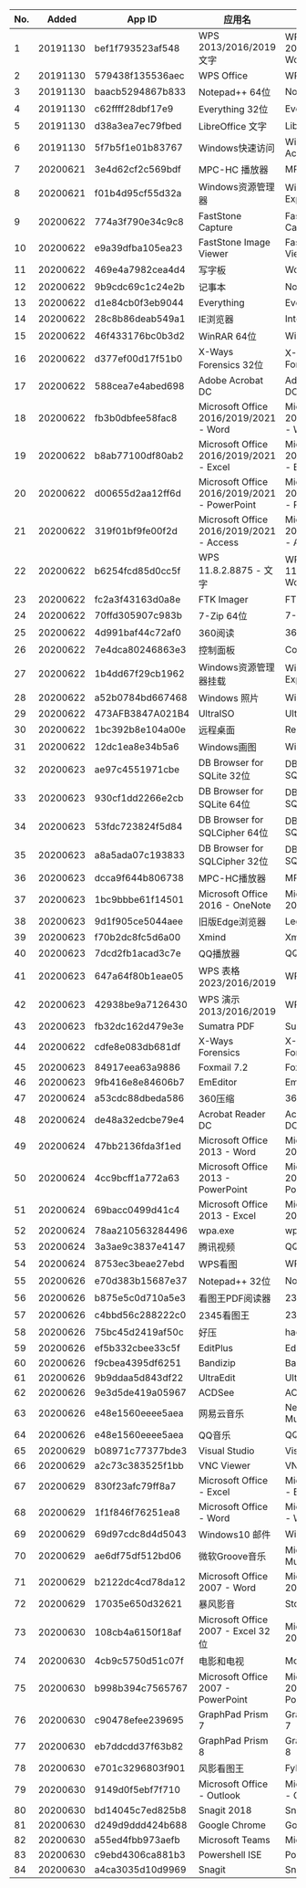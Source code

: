 |No.|Added|App ID|应用名|App Name|Path or AUMID|
|--|--|--|--|--|--|
|1|20191130|bef1f793523af548|WPS 2013/2016/2019 文字|WPS 2013/2016/2019 Word|Kingsoft.Office.WPS|
|2|20191130|579438f135536aec|WPS Office|WPS Office|Kingsoft.Office.KPrometheus|
|3|20191130|baacb5294867b833|Notepad++ 64位|Notepad++ x64|C:\Program Files\Notepad++\notepad++.exe|
|4|20191130|c62ffff28dbf17e9|Everything 32位|Everything x86|C:\Program Files\Everything\Everything.exe|
|5|20191130|d38a3ea7ec79fbed|LibreOffice 文字|Libreoffice Writer|The DocumentFoundation.LibreOffice.Writer|
|6|20191130|5f7b5f1e01b83767|Windows快速访问|Windows Quick Access|[Multi-factor verification]|
|7|20200621|3e4d62cf2c569bdf|MPC-HC 播放器|MPC-HC Player|C:\Program Files\MPC-HC\mpc-hc64.exe|
|8|20200621|f01b4d95cf55d32a|Windows资源管理器|Windows Explorer|Microsoft.Windows.Explorer|
|9|20200622|774a3f790e34c9c8|FastStone Capture|FastStone Capture|C:\Program Files (x86)\FastStone Capture\FSCapture.exe|
|10|20200622|e9a39dfba105ea23|FastStone Image Viewer|FastStone Image Viewer|C:\Program Files (x86)\FastStone Image Viewer\FSViewer.exe|
|11|20200622|469e4a7982cea4d4|写字板|Wordpad|[Multi-factor verification]|
|12|20200622|9b9cdc69c1c24e2b|记事本|Notepad|C:\Windows\system32\notepad.exe|
|13|20200622|d1e84cb0f3eb9044|Everything|Everything|C:\Program Files\Everything\Everything.exe|
|14|20200622|28c8b86deab549a1|IE浏览器|Internet Explorer|MICROSOFT.INTERNETEXPLORER.DEFAULT|
|15|20200622|46f433176bc0b3d2|WinRAR 64位|WinRAR x64|C:\Program Files\WinRAR\WinRAR.exe|
|16|20200622|d377ef00d17f51b0|X-Ways Forensics 32位|X-Ways Forensics x86|C:\Program Files\X-Ways Forensics\xwforensics.exe|
|17|20200622|588cea7e4abed698|Adobe Acrobat DC|Adobe Acrobat DC|C:\Program Files (x86)\Adobe\Acrobat DC\Acrobat\Acrobat.exe|
|18|20200622|fb3b0dbfee58fac8|Microsoft Office 2016/2019/2021 - Word|Microsoft Office 2016/2019/2021 - Word|Microsoft.Office.WINWORD.EXE.15|
|19|20200622|b8ab77100df80ab2|Microsoft Office 2016/2019/2021 - Excel|Microsoft Office 2016/2019/2021 - Excel|Microsoft.Office.EXCEL.EXE.15|
|20|20200622|d00655d2aa12ff6d|Microsoft Office 2016/2019/2021 - PowerPoint|Microsoft Office 2016/2019/2021 - PowerPoint|Microsoft.Office.POWERNT.EXE.15|
|21|20200622|319f01bf9fe00f2d|Microsoft Office 2016/2019/2021 - Access|Microsoft Office 2016/2019/2021 - Access|Microsoft.Office.MSACCESS.EXE.15|
|22|20200622|b6254fcd85d0cc5f|WPS 11.8.2.8875 - 文字|WPS 11.8.2.8875 - Word|C:\Program Files (x86)\Kingsoft\WPS Office\11.8.2.8875\office6\wps.exe|
|23|20200622|fc2a3f43163d0a8e|FTK Imager|FTK Imager|C:\Program Files\AccessData\FTK Imager\FTK Imager.exe|
|24|20200622|70ffd305907c983b|7-Zip 64位|7-Zip x64|C:\Program Files\7-Zip\7zG.exe|
|25|20200622|4d991baf44c72af0|360阅读|360 Reader|[Multi-factor verification]|
|26|20200622|7e4dca80246863e3|控制面板|Control Panel|Microsoft.Windows.ControlPanel|
|27|20200622|1b4dd67f29cb1962|Windows资源管理器挂载|Windows Explorer Mounter|[Multi-factor verification]|
|28|20200622|a52b0784bd667468|Windows 照片|Windows Photos|Microsoft.windows.Photos_8wekyb3d8bbwe!App|
|29|20200622|473AFB3847A021B4|UltraISO|UltraISO|C:\Program Files (x86)\UltraISO\UltraISO.exe|
|30|20200622|1bc392b8e104a00e|远程桌面|Remote Desktop|Microsoft.Windows.RemoteDesktop|
|31|20200622|12dc1ea8e34b5a6|Windows画图|Windows Paint|C:\Windows\System32\mspaint.exe|
|32|20200623|ae97c4551971cbe|DB Browser for SQLite 32位|DB Browser for SQLite x86|C:\Program Files (x86)\DB Browser for SQLite\DB Browser for SQLite.exe|
|33|20200623|930cf1dd2266e2cb|DB Browser for SQLite 64位|DB Browser for SQLite x64|C:\Program Files\DB Browser for SQLite\DB Browser for SQLite.exe|
|34|20200623|53fdc723824f5d84|DB Browser for SQLCipher 64位|DB Browser for SQLCipher x64|C:\Program Files\DB Browser for SQLite\DB Browser for SQLCipher.exe|
|35|20200623|a8a5ada07c193833|DB Browser for SQLCipher 32位|DB Browser for SQLCipher x86|C:\Program Files (x86)\DB Browser for SQLite\DB Browser for SQLCipher.exe|
|36|20200623|dcca9f644b806738|MPC-HC播放器|MPC-HC Player|C:\Program Files (x86)\K-Lite Codec Pack\MPC-HC64\mpc-hc64.exe|
|37|20200623|1bc9bbbe61f14501|Microsoft Office 2016 - OneNote|Microsoft Office 2016 - OneNote|Microsoft.Office.ONENOTE.EXE.15|
|38|20200623|9d1f905ce5044aee|旧版Edge浏览器|Legacy Edge|Microsoft.MicrosoftEdge_8wekyb3d8bbwe!MicrosoftEdge|
|39|20200623|f70b2dc8fc5d6a00|Xmind|Xmind|C:\Program Files (x86)\XMind\XMind.exe|
|40|20200623|7dcd2fb1acad3c7e|QQ播放器|QQPlayer|C:\Program Files (x86)\Tencent\QQPlayer\QQPlayer.exe|
|41|20200623|647a64f80b1eae05|WPS 表格 2023/2016/2019|WPS Sheet|Kingsoft.Office.ET|
|42|20200623|42938be9a7126430|WPS 演示 2013/2016/2019|WPS Presentation|Kingsoft.Office.WPP|
|43|20200623|fb32dc162d479e3e|Sumatra PDF|Sumatra PDF|C:\Program Files (x86)\SumatraPDF\SumatraPDF.exe|
|44|20200622|cdfe8e083db681df|X-Ways Forensics|X-Ways Forensics|C:\Program Files\X-Ways Forensics\xwforensics64.exe|
|45|20200623|84917eea63a9886|Foxmail 7.2|Foxmail 7.2|D:\Program Files\Foxmail 7.2\Foxmail.exe|
|46|20200623|9fb416e8e84606b7|EmEditor|EmEditor|C:\Program Files\EmEditor\EmEditor.exe|
|47|20200624|a53cdc88dbeda586|360压缩|360zip|C:\Program Files (x86)\360\360zip\360zip.exe|
|48|20200624|de48a32edcbe79e4|Acrobat Reader DC|Acrobat Reader DC|C:\Program Files (x86)\Adobe\Acrobat Reader DC\Reader\AcroRd32.exe|
|49|20200624|47bb2136fda3f1ed|Microsoft Office 2013 - Word|Microsoft Office 2013 - Word|C:\Program Files\Microsoft Office\Office15\WINWORD.EXE|
|50|20200624|4cc9bcff1a772a63|Microsoft Office 2013 - PowerPoint|Microsoft Office 2013 - PowerPoint|C:\Program Files\Microsoft Office\Office15\POWERPNT.EXE|
|51|20200624|69bacc0499d41c4|Microsoft Office 2013 - Excel|Microsoft Office 2013 - Excel|C:\Program Files\Microsoft Office\Office15\EXCEL.EXE|
|52|20200624|78aa210563284496|wpa.exe|wpa.exe|C:\Program Files (x86)\Windows Kits\10\Windows Performance Toolkit\wpa.exe|
|53|20200624|3a3ae9c3837e4147|腾讯视频|QQLive|D:\Program Files\Tencent\QQLive\QQLive.exe|
|54|20200624|8753ec3beae27ebd|WPS看图|WPS Pic|D:\Program Files (x86)\WPS Office\11.1.0.8178\office6\photolaunch.exe|
|55|20200626|e70d383b15687e37|Notepad++ 32位|Notepad++ x86|C:\Program Files (x86)\Notepad++\notepad++.exe|
|56|20200626|b875e5c0d710a5e3|看图王PDF阅读器|2345PdfReader|C:\Program Files (x86)\2345Soft\2345Pic\2345PdfReader.exe|
|57|20200626|c4bbd56c288222c0|2345看图王|2345PicViewer|C:\Program Files (x86)\2345Soft\2345Pic\2345PicViewer.exe|
|58|20200626|75bc45d2419af50c|好压|haozip|C:\Program Files\2345Soft\HaoZip\HaoZip.exe|
|59|20200626|ef5b332cbee33c5f|EditPlus|EditPlus|C:\Program Files\EditPlus\editplus.exe|
|60|20200626|f9cbea4395df6251|Bandizip|Bandizip|C:\Program Files\Bandizip\Bandizip.exe|
|61|20200626|9b9ddaa5d843df22|UltraEdit|UltraEdit|C:\Program Files\IDM Computer Solutions\UltraEdit\uedit64.exe|
|62|20200626|9e3d5de419a05967|ACDSee|ACDSee|C:\Program Files (x86)\ACD Systems\ACDSee\GFMF\ACDSeeQVGFMF.exe|
|63|20200626|e48e1560eeee5aea|网易云音乐|Netease Cloud Music|C:\Program Files (x86)\Netease\CloudMusic\cloudmusic.exe|
|64|20200626|e48e1560eeee5aea|QQ音乐|QQ Music|C:\Program Files (x86)\Tencent\QQMusic\QQMusic.exe|
|65|20200629|b08971c77377bde3|Visual Studio|Visual Studio|VisualStudio.14.0|
|66|20200629|a2c73c383525f1bb|VNC Viewer|VNC Viewer|C:\Program Files\RealVNC\VNC Viewer\vncviewer.exe|
|67|20200629|830f23afc79ff8a7|Microsoft Office - Excel|Microsoft Office - Excel|Microsoft.Office.Desktop_8wekyb3d8bbwe!Excel|
|68|20200629|1f1f846f76251ea8|Microsoft Office -  Word|Microsoft Office - Word|Microsoft.Office.Desktop_8wekyb3d8bbwe!Word|
|69|20200629|69d97cdc8d4d5043|Windows10 邮件|Windows10 Mail|microsoft.windowscommunicationsapps_8wekyb3d8bbwe!microsoft.windowslive.mail|
|70|20200629|ae6df75df512bd06|微软Groove音乐|Microsoft Groove Music|Microsoft.ZuneMusic_8wekyb3d8bbwe!Microsoft.ZuneMusic|
|71|20200629|b2122dc4cd78da12|Microsoft Office 2007 - Word|Microsoft Office 2007 - Word|C:\Program Files (x86)\Office12\WINWORD.EXE|
|72|20200629|17035e650d32621|暴风影音|StormPlayer|C:\Program Files (x86)\Baofeng\StormPlayer\StormPlayer.exe|
|73|20200630|108cb4a6150f18af|Microsoft Office 2007 - Excel 32位|Microsoft Office 2007 - Excel x86|C:\Program Files (x86)\Office12\EXCEL.EXE|
|74|20200630|4cb9c5750d51c07f|电影和电视|Movies & TV|Microsoft.ZuneVideo_8wekyb3d8bbwe!Microsoft.ZuneVideo|
|75|20200630|b998b394c7565767|Microsoft Office 2007 - PowerPoint|Microsoft Office 2007 - PowerPoint|C:\Program Files (x86)\Office12\POWERPNT.EXE|
|76|20200630|c90478efee239695|GraphPad Prism 7|GraphPad Prism 7|C:\Program Files\GraphPad\Prism 7\prism.exe|
|77|20200630|eb7ddcdd37f63b82|GraphPad Prism 8|GraphPad Prism 8|C:\Program Files\GraphPad\Prism 8\prism.exe|
|78|20200630|e701c3296803f901|风影看图王|FyPicture Viewer|C:\Program Files (x86)\FyPicture\FyPicViewer.exe|
|79|20200630|9149d0f5ebf7f710|Microsoft Office - Outlook|Microsoft Office - Outlook|[Multi-factor verification]|
|80|20200630|bd14045c7ed825b8|Snagit 2018|Snagit 2018|C:\Program Files\TechSmith\Snagit 2018\Snagit32.exe|
|81|20200630|d249d9ddd424b688|Google Chrome|Google Chrome|[Multi-factor verification]|
|82|20200630|a55ed4fbb973aefb|Microsoft Teams|Microsoft Teams|[Multi-factor verification]|
|83|20200630|c9ebd4306ca881b3|Powershell ISE|Powershell ISE|[Multi-factor verification]|
|84|20200630|a4ca3035d10d9969|Snagit|Snagit|[Multi-factor verification]|
